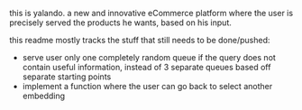 this is yalando. a new and innovative eCommerce platform where the user is precisely served the products he wants, based on his input.

this readme mostly tracks the stuff that still needs to be done/pushed:
- serve user only one completely random queue if the query does not contain useful information, instead of 3 separate queues based off separate starting points
- implement a function where the user can go back to select another embedding
